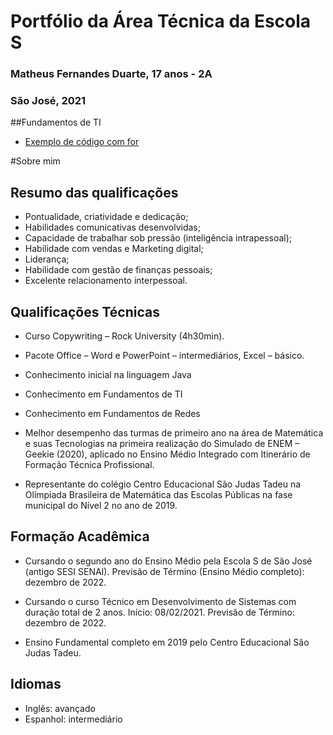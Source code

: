 # Portfólio da Área Técnica da Escola S
### Matheus Fernandes Duarte, 17 anos - 2A
### São José, 2021

##Fundamentos de TI

- [Exemplo de código com for](FundamentosTI/exemplos/Sequência1ateN.sh)


#Sobre mim
## Resumo das qualificações
- Pontualidade, criatividade e dedicação;
- Habilidades comunicativas desenvolvidas;
- Capacidade de trabalhar sob pressão (inteligência intrapessoal);
- Habilidade com vendas e Marketing digital;
- Liderança;
- Habilidade com gestão de finanças pessoais;
- Excelente relacionamento interpessoal.


## Qualificações Técnicas
- Curso Copywriting – Rock University (4h30min).

- Pacote Office – Word e PowerPoint – intermediários, Excel – básico. 

- Conhecimento inicial na linguagem Java

- Conhecimento em Fundamentos de TI

- Conhecimento em Fundamentos de Redes

-	Melhor desempenho das turmas de primeiro ano na área de Matemática e suas Tecnologias na primeira realização do Simulado de ENEM – Geekie (2020), aplicado no Ensino Médio Integrado com Itinerário de Formação Técnica Profissional.

- Representante do colégio Centro Educacional São Judas Tadeu na Olímpiada Brasileira de Matemática das Escolas Públicas na fase municipal do Nível 2 no ano de 2019.

## Formação Acadêmica
 - Cursando o segundo ano do Ensino Médio pela Escola S de São José (antigo SESI SENAI).
   Previsão de Término (Ensino Médio completo): dezembro de 2022.

 - Cursando o curso Técnico em Desenvolvimento de Sistemas com duração total de 2 anos.
   Início: 08/02/2021.
   Previsão de Término: dezembro de 2022.

 - Ensino Fundamental completo em 2019 pelo Centro Educacional São Judas Tadeu.


## Idiomas
- Inglês: avançado
- Espanhol: intermediário
